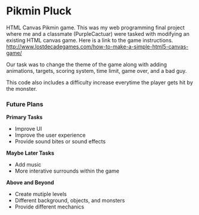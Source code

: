 # Pikmin Pluck
HTML Canvas Pikmin game. 
This was my web programming final project where me and a classmate (PurpleCactuar) were tasked with modifying an existing HTML canvas game.
Here is a link to the game instructions. http://www.lostdecadegames.com/how-to-make-a-simple-html5-canvas-game/

Our task was to change the theme of the game along with adding animations, targets, scoring system, time limit, game over, and a bad guy. 

This code also includes a difficulty increase everytime the player gets hit by the monster. 

### Future Plans
**Primary Tasks**
- Improve UI
- Improve the user experience
- Provide sound bites or sound effects

**Maybe Later Tasks**
- Add music
- More interative surrounds within the game

**Above and Beyond**
- Create mutiple levels
- Different background, objects, and monsters
- Provide different mechanics 
